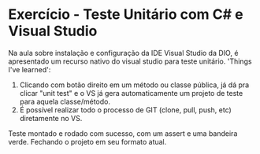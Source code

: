 # Exercício - Teste Unitário com C# e Visual Studio

Na aula sobre instalação e configuração da IDE Visual Studio da DIO, é apresentado um recurso nativo do visual studio para teste unitário. 'Things I've learned':

1. Clicando com botão direito em um método ou classe pública, já dá pra clicar "unit test" e o VS já gera automaticamente um projeto de teste para aquela classe/método.
2. É possível realizar todo o processo de GIT (clone, pull, push, etc) diretamente no VS.

Teste montado e rodado com sucesso, com um assert e uma bandeira verde. Fechando o projeto em seu formato atual.